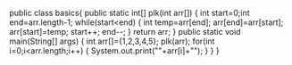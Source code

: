 public class basics{
  public static int[] plk(int  arr[])
  {
    int start=0;int end=arr.length-1;
    while(start<end)
    {
      int temp=arr[end];
      arr[end]=arr[start];
      arr[start]=temp;
      start++;
      end--;
    }
    return arr;
  }
  public static void main(String[] args) {
      int arr[]={1,2,3,4,5};
      plk(arr);
      for(int i=0;i<arr.length;i++)
      {
        System.out.print(""+arr[i]+"");
      }
  }
}
